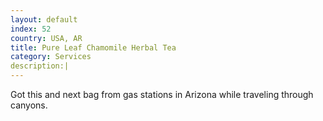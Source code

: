 ```yaml
---
layout: default
index: 52
country: USA, AR
title: Pure Leaf Chamomile Herbal Tea
category: Services
description:|
---
```


Got this and next bag from gas stations in Arizona while traveling through canyons. 